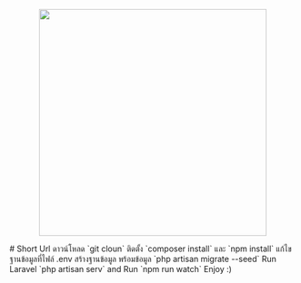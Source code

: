 <p align="center"><img src="https://res.cloudinary.com/dtfbvvkyp/image/upload/v1566331377/laravel-logolockup-cmyk-red.svg" width="400"></p>  
# Short Url
ดาวน์โหลด `git cloun`  
ติดตั้ง `composer install` และ `npm install`  
แก้ไขฐานข้อมูลที่ไฟล์ .env   
สร้างฐานข้อมูล พร้อมข้อมูล `php artisan migrate --seed`  
Run Laravel `php artisan serv` and Run `npm run watch`  
Enjoy :)  
